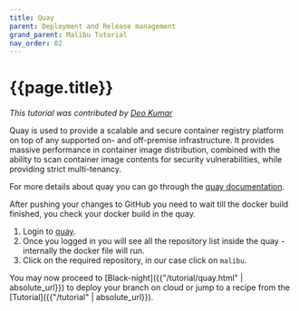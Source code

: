 ```yaml
---
title: Quay
parent: Deployment and Release management
grand_parent: Malibu Tutorial
nav_order: 02
---
```


# {{page.title}}

*This tutorial was contributed by [Deo Kumar](https://www.linkedin.com/in/deo-kumar)*

Quay is used to provide a scalable and secure container registry platform on top of any supported on- and off-premise infrastructure. It provides massive performance in container image distribution, combined with the ability to scan container image contents for security vulnerabilities, while providing strict multi-tenancy. 

For more details about quay you can go through the [quay documentation](https://docs.quay.io/solution/getting-started.html).

After pushing your changes to GitHub you need to wait till the docker build finished, you check your docker build in the quay.

1. Login to [quay](https://quay.io).
2. Once you logged in you will see all the repository list inside the quay - internally the docker file will run.
3. Click on the required repository, in our case click on `malibu`.

You may now proceed to [Black-night]({{"/tutorial/quay.html" | absolute_url}}) to deploy your branch on cloud or jump to a recipe from the [Tutorial]({{"/tutorial" | absolute_url}}).